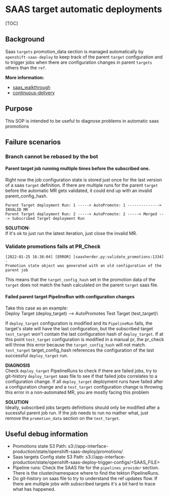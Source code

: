 # SAAS target automatic deployments

[TOC]

## Background
Saas `targets` promotion_data section is managed automatically by `openshift-saas-deploy` to keep track
of the parent `target` configuration and to trigger jobs when there are configuration changes in
parent `targets` others than the `ref`.

**More information:**

* [saas_walkthrough](/docs/app-sre/saas-walkthrough.md#automated-promotions-with-configuration-changes)
* [continuous-delivery](/docs/app-sre/continuous-delivery-in-app-interface-md)

## Purpose

This SOP is intended to be useful to diagnose problems in automatic saas promotions

## Failure scenarios

### Branch cannot be rebased by the bot

#### Parent target job running multiple times before the subscribed one.
Right now the job configuration state is stored just once for the last version of a saas `target` definition.
If there are multiple runs for the parent `target` before the automatic MR gets validated, it could end up with an invalid parent_config_hash.

```
Parent Target deployment Run: 1 -----> AutoPromote: 1 --------------> INVALID MR
Parent Target deployment Run: 2 -----> AutoPromote: 2 -----> Merged ---> Subscribed Target deployment Run
```

**SOLUTION:**\
If it's ok to just run the latest iteration, just close the invalid MR.

### Validate promotions fails at PR_Check
```
[2022-01-25 16:38:04] [ERROR] [saasherder.py:validate_promotions:1334] -
Promotion state object was generated with an old configuration of the parent job
```

This means that the `target_config_hash` set in the promotion data of the `target` does not match the hash
calculated on the parent `target` saas file.

#### Failed parent target PipelineRun with configuration changes
Take this case as an example:\
Deploy Target (deploy_target) --> AutoPromotes Test Target (test_target)\

If `deploy_target` configuration is modified and its `PipelineRun` fails, the target's state will have the last configuration, but the subscribed target `test_target` won't contain the last configuration hash of `deploy_target`.  If at this point `test_target` configuration is modified in a manual pr, the pr_check will throw this error because the `target_config_hash` will not match. `test_target` target_config_hash references the configuration of the last successful `deploy_target` run.

**DIAGNOSIS**\
Check `deploy_target` PipelineRuns to check if there are failed jobs, try to git-history `deploy_target` saas file to see if that failed jobs correlates to a configuration change.
If all `deploy_target` deployment runs have failed after a configuration change and a `test_target` configuration change is throwing this error in a non-automated MR, you are mostly facing this problem

**SOLUTION**\
Ideally, subscribed jobs targets definitions should only be modified after a sucessful parent job run. If the job needs to run no mather what,
just remove the `promotion_data` section on the `test_target`.

## Useful debug information

* Promotions state S3 Path: s3://app-interface-production/state/openshift-saas-deploy/promotions/<CHANNEL>
* Saas targets Config state  S3 Path: s3://app-interface-production/state/openshift-saas-deploy-trigger-configs/<SAAS_FILE>
* Pipeline runs: Check the SAAS file for the `pipelines_provider` section. There is the cluster/namespace where to find the tekton PipelineRuns.
* Do git-history on saas file to try to understand the ref updates flow. If there are multiple jobs with subscribed targets it's a bit hard to trace what has happened.
